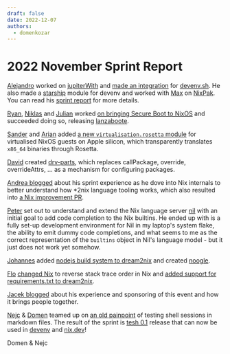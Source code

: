 ```yaml
---
draft: false 
date: 2022-12-07
authors:
  - domenkozar
---
```


# 2022 November Sprint Report

[Alejandro](https://github.com/alejandrosame) worked on [jupiterWith](https://github.com/tweag/jupyterWith) and [made an integration](https://github.com/alejandrosame/devenv/tree/bug-devenv_up-jupyterWith) for [devenv.sh](https://devenv.sh). He also made a [starship](https://starship.rs/) module for devenv and worked with [Max](https://github.com/max-privatevoid) on [NixPak](https://github.com/nixpak/nixpak). You can read his [sprint report](https://git.sr.ht/~alejandrosame/posts/tree/main/item/nixos/20221201-ocean_sprint_report/post.md?view-rendered) for more details.

[Ryan](https://github.com/RaitoBezarius), [Niklas](https://github.com/nikstur) and [Julian](https://x86.lol/) worked [on bringing Secure Boot to NixOS](https://x86.lol/generic/2022/11/26/lanzaboote.html)
and succeeded doing so, releasing [lanzaboote](https://github.com/blitz/lanzaboote).

[Sander](https://sandydoo.me/) and [Arian](https://functional.cafe/@arianvp) added [a new `virtualisation.rosetta` module](https://github.com/NixOS/nixpkgs/pull/202847) for virtualised NixOS guests on Apple silicon, which transparently translates `x86_64` binaries through Rosetta.

[David](https://github.com/davhau) created [drv-parts](https://discourse.nixos.org/t/drv-parts-configure-packages-like-nixos-sytems/23629), which replaces callPackage, override, overrideAttrs, ... as a mechanism for configuring packages. 

[Andrea blogged](https://blog.aciceri.dev/posts/ocean-sprint/) about his sprint experience as he dove into Nix internals to better understand how *2nix language tooling works, which also resulted into [a Nix improvement PR](https://github.com/NixOS/nix/pull/7339).

[Peter](https://github.com/ggpeti) set out to understand and extend the Nix language server [nil](https://github.com/oxalica/nil) with an initial goal to add code completion to the Nix builtins. He ended up with is a fully set-up development environment for Nil in my laptop's system flake, the ability to emit dummy code completions, and what seems to me as the correct representation of the `builtins` object in Nil's language model - but it just does not work yet somehow.

[Johannes](https://github.com/hsjobeki) added [nodejs build system to dream2nix](https://github.com/nix-community/dream2nix/pulls?q=is%3Apr+author%3Ahsjobeki+is%3Aclosed) and created [noogle](https://noogle.dev/).

[Flo](https://github.com/chaoflow) [changed Nix](https://github.com/NixOS/nix/pull/7334) to reverse stack trace order in Nix and [added support for requirements.txt to dream2nix](https://github.com/nix-community/dream2nix/pull/395).

[Jacek blogged](https://blog.galowicz.de/2022/11/26/nix-community-oceansprint3-report/) about his experience and sponsoring of this event and how it brings people together.

[Nejc](https://twitter.com/nzupan) & [Domen](https://twitter.com/domenkozar) teamed up on [an old painpoint](https://github.com/NixOS/nix.dev/pull/252) of testing shell sessions in markdown files. The result of the sprint is [tesh 0.1](https://github.com/OceanSprint/tesh) release that can now be used in [devenv](https://devenv.sh) and [nix.dev](https://nix.dev)!


Domen & Nejc